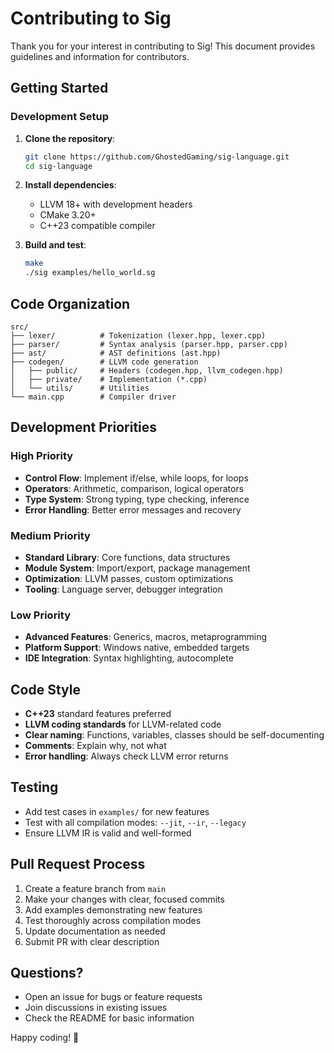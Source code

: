 # Contributing to Sig

Thank you for your interest in contributing to Sig! This document provides guidelines and information for contributors.

## Getting Started

### Development Setup
1. **Clone the repository**:
   ```bash
   git clone https://github.com/GhostedGaming/sig-language.git
   cd sig-language
   ```

2. **Install dependencies**:
   - LLVM 18+ with development headers
   - CMake 3.20+
   - C++23 compatible compiler

3. **Build and test**:
   ```bash
   make
   ./sig examples/hello_world.sg
   ```

## Code Organization

```
src/
├── lexer/          # Tokenization (lexer.hpp, lexer.cpp)
├── parser/         # Syntax analysis (parser.hpp, parser.cpp)  
├── ast/            # AST definitions (ast.hpp)
├── codegen/        # LLVM code generation
│   ├── public/     # Headers (codegen.hpp, llvm_codegen.hpp)
│   ├── private/    # Implementation (*.cpp)
│   └── utils/      # Utilities
└── main.cpp        # Compiler driver
```

## Development Priorities

### High Priority
- **Control Flow**: Implement if/else, while loops, for loops
- **Operators**: Arithmetic, comparison, logical operators
- **Type System**: Strong typing, type checking, inference
- **Error Handling**: Better error messages and recovery

### Medium Priority  
- **Standard Library**: Core functions, data structures
- **Module System**: Import/export, package management
- **Optimization**: LLVM passes, custom optimizations
- **Tooling**: Language server, debugger integration

### Low Priority
- **Advanced Features**: Generics, macros, metaprogramming
- **Platform Support**: Windows native, embedded targets
- **IDE Integration**: Syntax highlighting, autocomplete

## Code Style

- **C++23** standard features preferred
- **LLVM coding standards** for LLVM-related code
- **Clear naming**: Functions, variables, classes should be self-documenting
- **Comments**: Explain why, not what
- **Error handling**: Always check LLVM error returns

## Testing

- Add test cases in `examples/` for new features
- Test with all compilation modes: `--jit`, `--ir`, `--legacy`
- Ensure LLVM IR is valid and well-formed

## Pull Request Process

1. Create a feature branch from `main`
2. Make your changes with clear, focused commits
3. Add examples demonstrating new features
4. Test thoroughly across compilation modes
5. Update documentation as needed
6. Submit PR with clear description

## Questions?

- Open an issue for bugs or feature requests
- Join discussions in existing issues
- Check the README for basic information

Happy coding! 🚀
